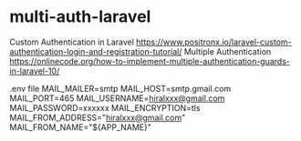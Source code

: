 # multi-auth-laravel
Custom Authentication in Laravel https://www.positronx.io/laravel-custom-authentication-login-and-registration-tutorial/  Multiple Authentication  https://onlinecode.org/how-to-implement-multiple-authentication-guards-in-laravel-10/


.env file
MAIL_MAILER=smtp
MAIL_HOST=smtp.gmail.com
MAIL_PORT=465
MAIL_USERNAME=hiralxxx@gmail.com
MAIL_PASSWORD=xxxxxx
MAIL_ENCRYPTION=tls
MAIL_FROM_ADDRESS="hiralxxx@gmail.com"
MAIL_FROM_NAME="${APP_NAME}"
